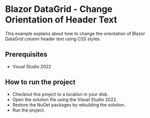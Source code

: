 # Blazor DataGrid - Change Orientation of Header Text

This example explains about how to change the orientation of Blazor DataGrid column header text using CSS styles.

## Prerequisites

* Visual Studio 2022

## How to run the project

* Checkout this project to a location in your disk.
* Open the solution file using the Visual Studio 2022.
* Restore the NuGet packages by rebuilding the solution.
* Run the project.